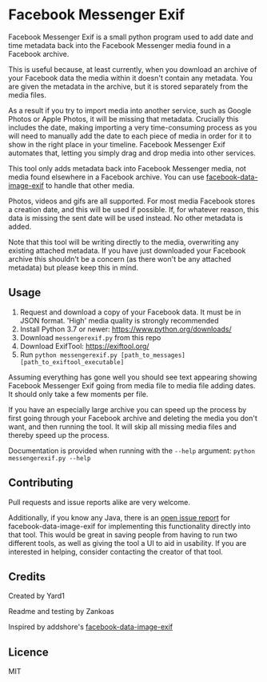 # Facebook Messenger Exif

Facebook Messenger Exif is a small python program used to add date and time metadata back into the Facebook Messenger media found in a Facebook archive.

This is useful because, at least currently, when you download an archive of your Facebook data the media within it doesn't contain any metadata. You are given the metadata in the archive, but it is stored separately from the media files.

As a result if you try to import media into another service, such as Google Photos or Apple Photos, it will be missing that metadata. Crucially this includes the date, making importing a very time-consuming process as you will need to manually add the date to each piece of media in order for it to show in the right place in your timeline. Facebook Messenger Exif automates that, letting you simply drag and drop media into other services.

This tool only adds metadata back into Facebook Messenger media, not media found elsewhere in a Facebook archive. You can use [facebook-data-image-exif](https://github.com/addshore/facebook-data-image-exif) to handle that other media.

Photos, videos and gifs are all supported. For most media Facebook stores a creation date, and this will be used if possible. If, for whatever reason, this data is missing the sent date will be used instead. No other metadata is added.

Note that this tool will be writing directly to the media, overwriting any existing attached metadata. If you have just downloaded your Facebook archive this shouldn't be a concern (as there won't be any attached metadata) but please keep this in mind.

## Usage

1. Request and download a copy of your Facebook data. It must be in JSON format. 'High' media quality is strongly recommended
2. Install Python 3.7 or newer: https://www.python.org/downloads/
3. Download `messengerexif.py` from this repo
4. Download ExifTool: https://exiftool.org/
5. Run `python messengerexif.py [path_to_messages] [path_to_exiftool_executable]`

Assuming everything has gone well you should see text appearing showing Facebook Messenger Exif going from media file to media file adding dates. It should only take a few moments per file.

If you have an especially large archive you can speed up the process by first going through your Facebook archive and deleting the media you don't want, and then running the tool. It will skip all missing media files and thereby speed up the process.

Documentation is provided when running with the `--help` argument:
`python messengerexif.py --help`

## Contributing

Pull requests and issue reports alike are very welcome.

Additionally, if you know any Java, there is an [open issue report](https://github.com/addshore/facebook-data-image-exif/issues/15) for facebook-data-image-exif for implementing this functionality directly into that tool. This would be great in saving people from having to run two different tools, as well as giving the tool a UI to aid in usability. If you are interested in helping, consider contacting the creator of that tool.

## Credits

Created by Yard1

Readme and testing by Zankoas

Inspired by addshore's [facebook-data-image-exif](https://github.com/addshore/facebook-data-image-exif)

## Licence

MIT
